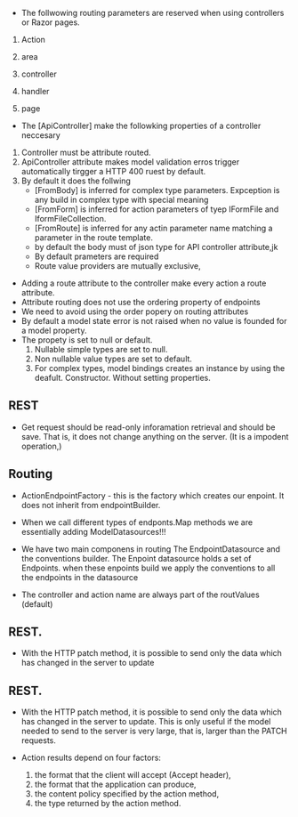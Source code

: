 * The follwowing routing parameters are reserved when using controllers or Razor pages.
1. Action

2. area
3. controller
4. handler
5. page

* The [ApiController] make the followking properties of a controller neccesary
1. Controller must be attribute routed.
2. ApiController attribute makes model validation erros trigger automatically tirgger a HTTP 400 ruest by default.
3. By default it does the follwing
    * [FromBody] is inferred for complex type parameters. Expception is any build in complex type with special meaning
    * [FromForm] is inferred for action parameters of tyep IFormFile and IformFileCollection.
    * [FromRoute] is inferred for any actin parameter name matching a parameter in the route template.
    * by default the body must of json type for API controller attribute,jk
    * By default prameters are required
    * Route value providers are mutually exclusive,

* Adding a route attribute to the controller make every action a route attribute.
* Attribute routing does not use the ordering property of endpoints
* We need to avoid using the order popery on routing attributes
* By default a model state error is not raised when no value is founded for a model  property.
* The propety is set to null or default.
    1. Nullable simple types are set to null.
    2. Non nullable value types are set to default.
    3. For complex types, model bindings creates an instance by using the deafult.
       Constructor. Without setting properties.





## REST

* Get request should be read-only inforamation retrieval and should be save. That is,
it does not change anything on the server. (It is a impodent operation,)


## Routing

* ActionEndpointFactory - this is the factory which creates our enpoint. It does not inherit from endpointBuilder.
* When we call different types of endponts.Map methods we are essentially adding ModelDatasources!!!

 * We have two main componens in routing The EndpointDatasource and the conventions builder. The Enpoint datasource holds a set of Endpoints.
 when these enpoints build we apply the conventions to all the endpoints in the datasource
 
 * The controller and action name are always part of the routValues (default)
 
 ## REST.
 
 * With the HTTP patch method, it is possible to send only the data which has changed in the server to update
 
 ## REST.
 
 * With the HTTP patch method, it is possible to send only the data which has changed in the server to update.
   This is only useful if the model needed to send to the server is very large, that is, larger than the PATCH requests.
   
 * Action results depend on four factors:
    1. the format that the client will accept (Accept header),
    2. the format that the application can produce,
    3. the content policy specified by the action method,
    4. the type returned by the action method.
    
   